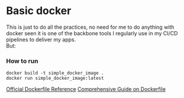 # Basic docker

This is just to do all the practices, no need for me to do anything with docker seen it is one of the backbone tools I regularly use in my CI/CD pipelines to deliver my apps.
<br>But:

### How to run

```
docker build -t simple_docker_image .
docker run simple_docker_image:latest
```

<a href="https://docs.docker.com/build/concepts/dockerfile/">Official Dockerfile Reference</a>
<a href="https://sealos.io/blog/what-is-a-dockerfile">Comprehensive Guide on Dockerfile</a>
